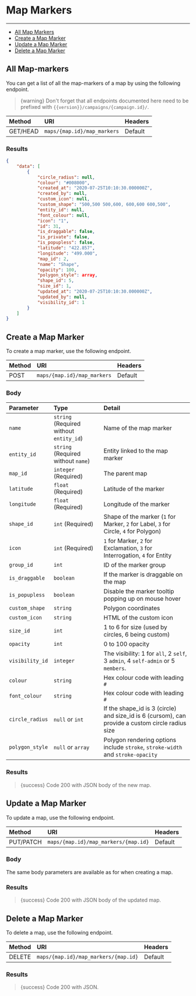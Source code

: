 # Map Markers

---

- [All Map Markers](#all-map-markers)
- [Create a Map Marker](#create-map-marker)
- [Update a Map Marker](#update-map-marker)
- [Delete a Map Marker](#delete-map-marker)

<a name="all-map-markers"></a>
## All Map-markers

You can get a list of all the map-markers of a map by using the following endpoint.

> {warning} Don't forget that all endpoints documented here need to be prefixed with `{{version}}/campaigns/{campaign.id}/`.


| Method | URI | Headers |
| :- |   :-   |  :-  |
| GET/HEAD | `maps/{map.id}/map_markers` | Default |

### Results
```json
{
    "data": [
        {
            "circle_radius": null,
            "colour": "#008000",
            "created_at": "2020-07-25T10:10:30.000000Z",
            "created_by": null,
            "custom_icon": null,
            "custom_shape": "500,500 500,600, 600,600 600,500",
            "entity_id": null,
            "font_colour": null,
            "icon": "1",
            "id": 31,
            "is_draggable": false,
            "is_private": false,
            "is_popupless": false,
            "latitude": "422.857",
            "longitude": "499.000",
            "map_id": 2,
            "name": "Shape",
            "opacity": 100,
            "polygon_style": array,
            "shape_id": 5,
            "size_id": 1,
            "updated_at": "2020-07-25T10:10:30.000000Z",
            "updated_by": null,
            "visibility_id": 1
        }
    ]
}
```


<a name="create-map-marker"></a>
## Create a Map Marker

To create a map marker, use the following endpoint.

| Method | URI | Headers |
| :- |   :-   |  :-  |
| POST | `maps/{map.id}/map_markers` | Default |

### Body

| Parameter | Type | Detail |
| :- |   :-   |  :-  |
| `name` | `string` (Required without `entity_id`) | Name of the map marker |
| `entity_id` | `string` (Required without `name`) | Entity linked to the map marker |
| `map_id` | `integer` (Required) | The parent map |
| `latitude` | `float` (Required) | Latitude of the marker |
| `longitude` | `float` (Required) | Longitude of the marker |
| `shape_id` | `int` (Required) | Shape of the marker (`1` for Marker, `2` for Label, `3` for Circle, `4` for Polygon) |
| `icon` | `int` (Required) | `1` for Marker, `2` for Exclamation, `3` for Interrogation, `4` for Entity |
| `group_id` | `int` | ID of the marker group |
| `is_draggable` | `boolean` | If the marker is draggable on the map |
| `is_popupless` | `boolean` | Disable the marker tooltip popping up on mouse hover |
| `custom_shape` | `string` | Polygon coordinates |
| `custom_icon` | `string` | HTML of the custom icon |
| `size_id` | `int` | 1 to 6 for size (used by circles, 6 being custom) |
| `opacity` | `int` | 0 to 100 opacity |
| `visibility_id` | `integer` | The visibility: 1 for `all`, 2 `self`, 3 `admin`, 4 `self-admin` or 5 `members`. |
| `colour` | `string` | Hex colour code with leading `#` |
| `font_colour` | `string` | Hex colour code with leading `#` |
| `circle_radius` | `null` or `int` | If the shape_id is 3 (circle) and size_id is 6 (cursom), can provide a custom circle radius size |
| `polygon_style` | `null` or `array` | Polygon rendering options include `stroke`, `stroke-width` and `stroke-opacity` |


### Results

> {success} Code 200 with JSON body of the new map.


<a name="update-map-marker"></a>
## Update a Map Marker

To update a map, use the following endpoint.

| Method | URI | Headers |
| :- |   :-   |  :-  |
| PUT/PATCH | `maps/{map.id}/map_markers/{map.id}` | Default |

### Body

The same body parameters are available as for when creating a map.

### Results

> {success} Code 200 with JSON body of the updated map.


<a name="delete-map-marker"></a>
## Delete a Map Marker

To delete a map, use the following endpoint.

| Method | URI | Headers |
| :- |   :-   |  :-  |
| DELETE | `maps/{map.id}/map_markers/{map.id}` | Default |

### Results

> {success} Code 200 with JSON.

